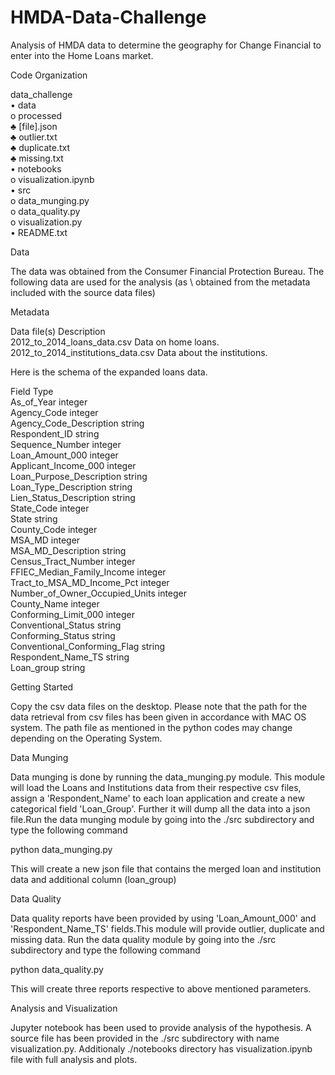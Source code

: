 # HMDA-Data-Challenge

Analysis of HMDA data to determine the geography for Change Financial to enter into the Home Loans market. 

Code Organization 

data_challenge \
 •	data \
   o	processed \
     ♣	[file].json \
     ♣	outlier.txt \
     ♣	duplicate.txt \
     ♣	missing.txt \
 •	notebooks \
   o	visualization.ipynb \
 •	src \
   o	data_munging.py \
   o	data_quality.py \
   o	visualization.py \
 •	README.txt

Data

The data was obtained from the Consumer Financial Protection Bureau. The following data are used for the analysis (as \ obtained from the metadata included with the source data files)

Metadata

Data file(s)	Description \
2012_to_2014_loans_data.csv	Data on home loans. \
2012_to_2014_institutions_data.csv	Data about the institutions.

Here is the schema of the expanded loans data.

Field	Type \
As_of_Year	integer \
Agency_Code	integer \
Agency_Code_Description	string \
Respondent_ID	string \
Sequence_Number	integer \
Loan_Amount_000	integer \
Applicant_Income_000	integer \
Loan_Purpose_Description	string \
Loan_Type_Description	string \
Lien_Status_Description	string \
State_Code	integer \
State	string \
County_Code	integer \
MSA_MD	integer \
MSA_MD_Description	string \
Census_Tract_Number	integer \
FFIEC_Median_Family_Income	integer \
Tract_to_MSA_MD_Income_Pct	integer \
Number_of_Owner_Occupied_Units	integer \
County_Name	integer \
Conforming_Limit_000	integer \
Conventional_Status	string \
Conforming_Status	string \
Conventional_Conforming_Flag	string \
Respondent_Name_TS	string \
Loan_group string

Getting Started

Copy the csv data files on the desktop. Please note that the path for the data retrieval from csv files has been given in accordance with MAC OS system. The path file as mentioned in the python codes may change depending on the Operating System.

Data Munging

Data munging is done by running the data_munging.py module. This module will load the Loans and Institutions data from their respective csv files, assign a 'Respondent_Name' to each loan application and create a new categorical field 'Loan_Group'. Further it will dump all the data into a json file.Run the data munging module by going into the ./src subdirectory and type the following command

python data_munging.py

This will create a new json file that contains the merged loan and institution data and additional column (loan_group)

Data Quality

Data quality reports have been provided by using 'Loan_Amount_000' and 'Respondent_Name_TS' fields.This module will provide outlier, duplicate and missing data. Run the data quality module by going into the ./src subdirectory and type the following command

python data_quality.py

This will create three reports respective to above mentioned parameters.

Analysis and Visualization

Jupyter notebook has been used to provide analysis of the hypothesis. A source file has been provided in the ./src subdirectory with name visualization.py. Additionaly ./notebooks directory has visualization.ipynb file with full analysis and plots.
